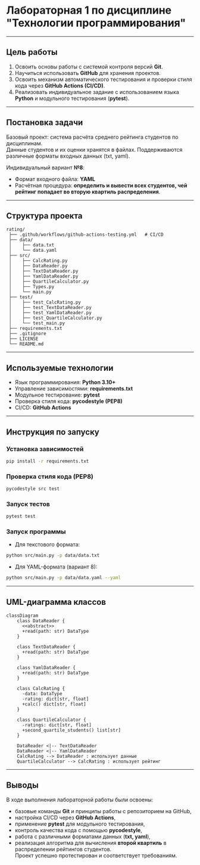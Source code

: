 # Лабораторная 1 по дисциплине "Технологии программирования"

---

## Цель работы
1. Освоить основы работы с системой контроля версий **Git**.  
2. Научиться использовать **GitHub** для хранения проектов.  
3. Освоить механизм автоматического тестирования и проверки стиля кода через **GitHub Actions (CI/CD)**.  
4. Реализовать индивидуальное задание с использованием языка **Python** и модульного тестирования (**pytest**).  

---

## Постановка задачи
Базовый проект: система расчёта среднего рейтинга студентов по дисциплинам.  
Данные студентов и их оценки хранятся в файлах. Поддерживаются различные форматы входных данных (txt, yaml).  

Индивидуальный вариант **№8**:  
- Формат входного файла: **YAML**  
- Расчётная процедура: **определить и вывести всех студентов, чей рейтинг попадает во вторую квартиль распределения**.  

---

## Структура проекта
```
rating/
 ├── .github/workflows/github-actions-testing.yml   # CI/CD
 ├── data/
 │    ├── data.txt
 │    └── data.yaml
 ├── src/
 │    ├── CalcRating.py
 │    ├── DataReader.py
 │    ├── TextDataReader.py
 │    ├── YamlDataReader.py
 │    ├── QuartileCalculator.py
 │    ├── Types.py
 │    └── main.py
 ├── test/
 │    ├── test_CalcRating.py
 │    ├── test_TextDataReader.py
 │    ├── test_YamlDataReader.py
 │    ├── test_QuartileCalculator.py
 │    └── test_main.py
 ├── requirements.txt
 ├── .gitignore
 ├── LICENSE
 └── README.md
```

---

## Используемые технологии
- Язык программирования: **Python 3.10+**  
- Управление зависимостями: **requirements.txt**  
- Модульное тестирование: **pytest**  
- Проверка стиля кода: **pycodestyle (PEP8)**  
- CI/CD: **GitHub Actions**  

---

## Инструкция по запуску

### Установка зависимостей
```bash
pip install -r requirements.txt
```

### Проверка стиля кода (PEP8)
```bash
pycodestyle src test
```

### Запуск тестов
```bash
pytest test
```

### Запуск программы
- Для текстового формата:
```bash
python src/main.py -p data/data.txt
```

- Для YAML-формата (вариант 8):
```bash
python src/main.py -p data/data.yaml --yaml
```

---

## UML-диаграмма классов
```mermaid
classDiagram
    class DataReader {
      <<abstract>>
      +read(path: str) DataType
    }

    class TextDataReader {
      +read(path: str) DataType
    }

    class YamlDataReader {
      +read(path: str) DataType
    }

    class CalcRating {
      -data: DataType
      -rating: dict[str, float]
      +calc() dict[str, float]
    }

    class QuartileCalculator {
      -ratings: dict[str, float]
      +second_quartile_students() list[str]
    }

    DataReader <|-- TextDataReader
    DataReader <|-- YamlDataReader
    CalcRating --> DataReader : использует данные
    QuartileCalculator --> CalcRating : использует рейтинг
```

---

## Выводы
В ходе выполнения лабораторной работы были освоены:  
- базовые команды **Git** и принципы работы с репозиторием на GitHub,  
- настройка CI/CD через **GitHub Actions**,  
- применение **pytest** для модульного тестирования,  
- контроль качества кода с помощью **pycodestyle**,  
- работа с различными форматами данных (**txt, yaml**),  
- реализация алгоритма для вычисления **второй квартиль** в распределении рейтингов студентов.  
Проект успешно протестирован и соответствует требованиям.  
